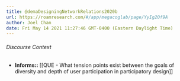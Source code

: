 ```yaml
---
title: @demaDesigningNetworkRelations2020b
url: https://roamresearch.com/#/app/megacoglab/page/YyIg2Of9A
author: Joel Chan
date: Fri May 14 2021 11:27:46 GMT-0400 (Eastern Daylight Time)
---
```




###### Discourse Context

- **Informs::** [[QUE - What tension points exist between the goals of diversity and depth of user participation in participatory design]]
